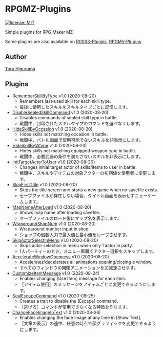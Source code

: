 # RPGMZ-Plugins
[![license: MIT](https://img.shields.io/badge/license-MIT-blue.svg)](/LICENSE)

Simple plugins for RPG Maker MZ

Some plugins are also available on [RGSS3-Plugins](https://git.io/tic), [RPGMV-Plugins](https://git.io/tmv).

## Author
[Toru Higuruma](https://github.com/neofuji)

## Plugins
- [RememberSkillByType](/RememberSkillByType.js) v1.0 (2020-08-20)
  - Remembers last-used skill for each skill type.
  - 最後に使用したスキルをスキルタイプごとに記憶します。
- [DisableSealedSkillCommand](/DisableSealedSkillCommand.js) v1.0 (2020-08-20)
  - Disables commands of sealed skill type in battle.
  - 戦闘中、封印されたスキルタイプのコマンドを選べなくします。
- [HideSkillByOccasion](/HideSkillByOccasion.js) v1.0 (2020-08-20)
  - Hides skills not matching occasion in battle.
  - 戦闘中、バトル画面で使用可能でないスキルを非表示にします。
- [HideSkillByWtype](/HideSkillByWtype.js) v1.0 (2020-08-20)
  - Hides skills not matching equipped weapon type in battle.
  - 戦闘中、必要武器の条件を満たさないスキルを非表示にします。
- [InitTargetActorToUser](/InitTargetActorToUser.js) v1.0 (2020-08-20)
  - Changes initial target actor of skills/items to user in battle.
  - 戦闘中、スキルやアイテムの対象アクターの初期値を使用者に変更します。
- [SkipFirstTitle](/SkipFirstTitle.js) v1.0 (2020-08-20)
  - Skips the title screen and starts a new game when no savefile exists.
  - セーブファイルが存在しない場合、タイトル画面を表示せずニューゲームします。
- [MapNameAfterLoad](/MapNameAfterLoad.js) v1.0 (2020-08-20)
  - Shows map name after loading savefile.
  - セーブファイルのロード後にマップ名を表示します。
- [WraparoundShopNum](/WraparoundShopNum.js) v1.0 (2020-08-20)
  - Wraparound number input in shop.
  - ショップの個数入力で最大値と最小値をループさせます。
- [SkipActorSelectInMenu](/SkipActorSelectInMenu.js) v1.0 (2020-08-20)
  - Skips actor selection in menu when only 1 actor in party.
  - 1人パーティーのとき、メニュー画面でアクター選択をスキップします。
- [AccelerateWindowOpenness](/AccelerateWindowOpenness.js) v1.0 (2020-08-20)
  - Accelerates/decelerates all animations opening/closing a window.
  - すべてのウィンドウの開閉アニメーションを加減速させます。
- [CustomizeItemMessage](/CustomizeItemMessage.js) v1.0 (2020-08-24)
  - Enables changing [Use Item] message for each item.
  - ［アイテム使用］のメッセージをアイテムごとに変更できるようにします。
- [SealEscapeCommand](/SealEscapeCommand.js) v1.0 (2020-08-25)
  - Creates a trait to disable the [Escape] command.
  - ［逃げる］コマンドが使用できなくなる特徴を作ります。
- [ChangeFaceImageInText](/ChangeFaceImageInText.js) v1.0 (2020-08-26)
  - Enables changing the face image at any time in [Show Text].
  - ［文章の表示］の途中、任意の時点で顔グラフィックを変更できるようにします。
